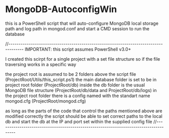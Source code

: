 # MongoDB-AutoconfigWin
this is a PowerShell script that will auto-configure MongoDB local storage path and log path in mongod.conf
and start a CMD session to run the database

//-------------------------------------------------------------------------------------
IMPORTANT:
this script assumes PowerShell v3.0+

I created this scirpt for a single project with a set file structure so if the file traversing works in a specific way

the project root is assumed to be 2 folders above the script file (ProjectRoot/Utils/this_script.ps1)
the main database folder is set to be in project root folder (ProjectRoot/db)
inside the db folder is the usual MongoDB file structure (ProjectRoot/db/data and ProjectRoot/db/logs)
in the project root folder there is a config named with the standart name mongod.cfg (ProjectRoot/mongod.cfg)

as long as the parts of the code that control the paths mentioned above are modified correctly the script should be
able to set correct paths to the local db and start the db at the IP and port set within the supplied config file
//--------------------------------------------------------------------------------------
